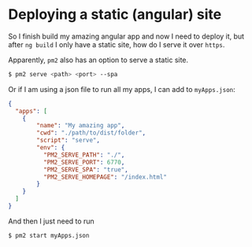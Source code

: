 # Deploying a static (angular) site

So I finish build my amazing angular app and now I need to deploy it,
but after `ng build` I only have a static site, how do I serve it over `https`.

Apparently, `pm2` also has an option to serve a static site.

```bash
$ pm2 serve <path> <port> --spa
``` 

Or if I am using a json file to run all my apps, I can add to `myApps.json`:

```json
{
  "apps": [
    {
        "name": "My amazing app",
        "cwd": "./path/to/dist/folder",
        "script": "serve",
        "env": {
          "PM2_SERVE_PATH": "./",
          "PM2_SERVE_PORT": 6770,
          "PM2_SERVE_SPA": "true",
          "PM2_SERVE_HOMEPAGE": "/index.html"
        }
    }
  ]
}
```
And then I just need to run
```bash
$ pm2 start myApps.json
```
